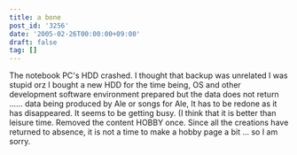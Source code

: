 ```yaml
---
title: a bone
post_id: '3256'
date: '2005-02-26T00:00:00+09:00'
draft: false
tag: []
---
```


The notebook PC's HDD crashed. I thought that backup was unrelated I was stupid orz I bought a new HDD for the time being, OS and other development software environment prepared but the data does not return ...... data being produced by Ale or songs for Ale, It has to be redone as it has disappeared. It seems to be getting busy. (I think that it is better than leisure time. Removed the content HOBBY once. Since all the creations have returned to absence, it is not a time to make a hobby page a bit ... so I am sorry.